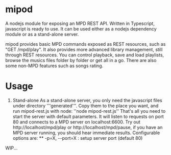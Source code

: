 mipod
============

A nodejs module for exposing an MPD REST API. Written in Typescript, javascript is ready to use.
It can be used either as a nodejs dependency module or as a stand-alone server.

mipod provides basic MPD commands exposed as REST resources, such as "GET /mpd/play".
It also provides more advanced library management, still through REST resources. You can control playback, save and load playlists, browse the musics files folder by folder or get all in a go. There are also some non-MPD features such as songs rating.


Usage
==

1. Stand-alone
As a stand-alone server, you only need the javascript files under directory '''generated'''. Copy them to the place you want, and run mipod-rest.js with node:
''node mipod-rest.js''
That's all you need to start the server with default parameters. It will listen to requests on port 80 and connects to a MPD server on localhost:6600. Try out http://localhost/mpd/play or http://localhost/mpd/pause, if you have an MPD server running, you should hear immediate results.
Configurable options are:
** -p=X, --port=X : setup server port (default 80)

WIP...

